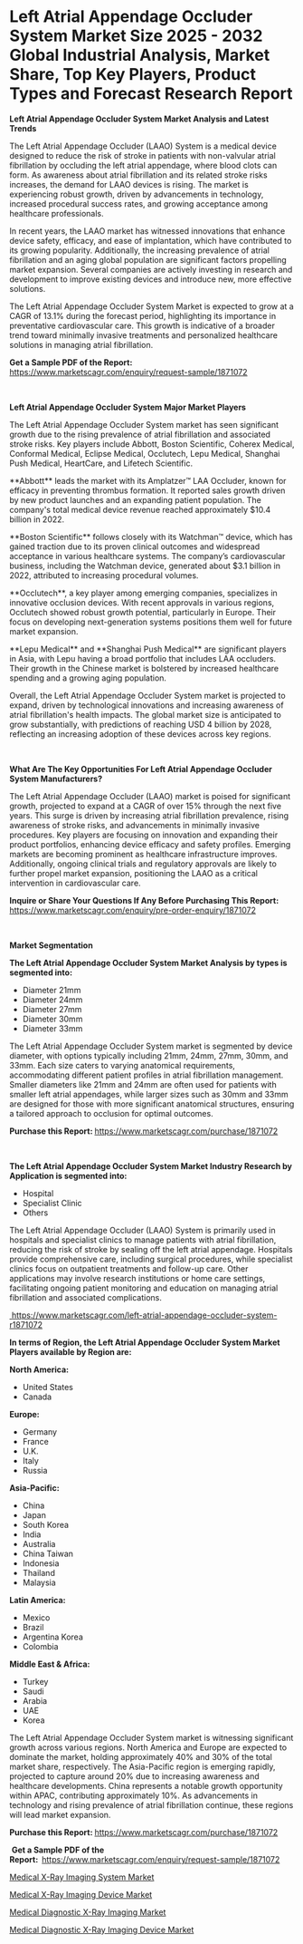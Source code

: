 <p><h1>Left Atrial Appendage Occluder System Market Size 2025 - 2032 Global Industrial Analysis, Market Share, Top Key Players, Product Types and Forecast Research Report</h1></p><p><strong>Left Atrial Appendage Occluder System Market Analysis and Latest Trends</strong></p>
<p><p>The Left Atrial Appendage Occluder (LAAO) System is a medical device designed to reduce the risk of stroke in patients with non-valvular atrial fibrillation by occluding the left atrial appendage, where blood clots can form. As awareness about atrial fibrillation and its related stroke risks increases, the demand for LAAO devices is rising. The market is experiencing robust growth, driven by advancements in technology, increased procedural success rates, and growing acceptance among healthcare professionals.</p><p>In recent years, the LAAO market has witnessed innovations that enhance device safety, efficacy, and ease of implantation, which have contributed to its growing popularity. Additionally, the increasing prevalence of atrial fibrillation and an aging global population are significant factors propelling market expansion. Several companies are actively investing in research and development to improve existing devices and introduce new, more effective solutions. </p><p>The Left Atrial Appendage Occluder System Market is expected to grow at a CAGR of 13.1% during the forecast period, highlighting its importance in preventative cardiovascular care. This growth is indicative of a broader trend toward minimally invasive treatments and personalized healthcare solutions in managing atrial fibrillation.</p></p>
<p><strong>Get a Sample PDF of the Report:&nbsp;</strong> <a href="https://www.marketscagr.com/enquiry/request-sample/1871072?utm_campaign=1869&utm_medium=2&utm_source=Github&utm_content=ia&utm_term=05032025&utm_id=left-atrial-appendage-occluder-system">https://www.marketscagr.com/enquiry/request-sample/1871072</a></p>
<p>&nbsp;</p>
<p><strong>Left Atrial Appendage Occluder System Major Market Players</strong></p>
<p><p>The Left Atrial Appendage Occluder System market has seen significant growth due to the rising prevalence of atrial fibrillation and associated stroke risks. Key players include Abbott, Boston Scientific, Coherex Medical, Conformal Medical, Eclipse Medical, Occlutech, Lepu Medical, Shanghai Push Medical, HeartCare, and Lifetech Scientific.</p><p>**Abbott** leads the market with its Amplatzer™ LAA Occluder, known for efficacy in preventing thrombus formation. It reported sales growth driven by new product launches and an expanding patient population. The company's total medical device revenue reached approximately $10.4 billion in 2022.</p><p>**Boston Scientific** follows closely with its Watchman™ device, which has gained traction due to its proven clinical outcomes and widespread acceptance in various healthcare systems. The company’s cardiovascular business, including the Watchman device, generated about $3.1 billion in 2022, attributed to increasing procedural volumes.</p><p>**Occlutech**, a key player among emerging companies, specializes in innovative occlusion devices. With recent approvals in various regions, Occlutech showed robust growth potential, particularly in Europe. Their focus on developing next-generation systems positions them well for future market expansion.</p><p>**Lepu Medical** and **Shanghai Push Medical** are significant players in Asia, with Lepu having a broad portfolio that includes LAA occluders. Their growth in the Chinese market is bolstered by increased healthcare spending and a growing aging population.</p><p>Overall, the Left Atrial Appendage Occluder System market is projected to expand, driven by technological innovations and increasing awareness of atrial fibrillation's health impacts. The global market size is anticipated to grow substantially, with predictions of reaching USD 4 billion by 2028, reflecting an increasing adoption of these devices across key regions.</p></p>
<p>&nbsp;</p>
<p><strong>What Are The Key Opportunities For Left Atrial Appendage Occluder System Manufacturers?</strong></p>
<p><p>The Left Atrial Appendage Occluder (LAAO) market is poised for significant growth, projected to expand at a CAGR of over 15% through the next five years. This surge is driven by increasing atrial fibrillation prevalence, rising awareness of stroke risks, and advancements in minimally invasive procedures. Key players are focusing on innovation and expanding their product portfolios, enhancing device efficacy and safety profiles. Emerging markets are becoming prominent as healthcare infrastructure improves. Additionally, ongoing clinical trials and regulatory approvals are likely to further propel market expansion, positioning the LAAO as a critical intervention in cardiovascular care.</p></p>
<p><strong>Inquire or Share Your Questions If Any Before Purchasing This Report:</strong> <a href="https://www.marketscagr.com/enquiry/pre-order-enquiry/1871072?utm_campaign=1869&utm_medium=2&utm_source=Github&utm_content=ia&utm_term=05032025&utm_id=left-atrial-appendage-occluder-system">https://www.marketscagr.com/enquiry/pre-order-enquiry/1871072</a></p>
<p>&nbsp;</p>
<p><strong>Market Segmentation</strong></p>
<p><strong>The Left Atrial Appendage Occluder System Market Analysis by types is segmented into:</strong></p>
<p><ul><li>Diameter 21mm</li><li>Diameter 24mm</li><li>Diameter 27mm</li><li>Diameter 30mm</li><li>Diameter 33mm</li></ul></p>
<p><p>The Left Atrial Appendage Occluder System market is segmented by device diameter, with options typically including 21mm, 24mm, 27mm, 30mm, and 33mm. Each size caters to varying anatomical requirements, accommodating different patient profiles in atrial fibrillation management. Smaller diameters like 21mm and 24mm are often used for patients with smaller left atrial appendages, while larger sizes such as 30mm and 33mm are designed for those with more significant anatomical structures, ensuring a tailored approach to occlusion for optimal outcomes.</p></p>
<p><strong>Purchase this Report:&nbsp;</strong><a href="https://www.marketscagr.com/purchase/1871072?utm_campaign=1869&utm_medium=2&utm_source=Github&utm_content=ia&utm_term=05032025&utm_id=left-atrial-appendage-occluder-system">https://www.marketscagr.com/purchase/1871072</a></p>
<p>&nbsp;</p>
<p><strong>The Left Atrial Appendage Occluder System Market Industry Research by Application is segmented into:</strong></p>
<p><ul><li>Hospital</li><li>Specialist Clinic</li><li>Others</li></ul></p>
<p><p>The Left Atrial Appendage Occluder (LAAO) System is primarily used in hospitals and specialist clinics to manage patients with atrial fibrillation, reducing the risk of stroke by sealing off the left atrial appendage. Hospitals provide comprehensive care, including surgical procedures, while specialist clinics focus on outpatient treatments and follow-up care. Other applications may involve research institutions or home care settings, facilitating ongoing patient monitoring and education on managing atrial fibrillation and associated complications.</p></p>
<p><a href="https://www.marketscagr.com/left-atrial-appendage-occluder-system-r1871072?utm_campaign=1869&utm_medium=2&utm_source=Github&utm_content=ia&utm_term=05032025&utm_id=left-atrial-appendage-occluder-system">&nbsp;https://www.marketscagr.com/left-atrial-appendage-occluder-system-r1871072</a></p>
<p><strong>In terms of Region, the Left Atrial Appendage Occluder System Market Players available by Region are:</strong></p>
<p>
    <p> <strong> North America: </strong>
        <ul>
            <li>United States</li>
            <li>Canada</li>
        </ul>
        </p> 
    <p> <strong> Europe: </strong>
        <ul>
            <li>Germany</li>
            <li>France</li>
            <li>U.K.</li>
            <li>Italy</li>
            <li>Russia</li>
        </ul>
        </p> 
    <p> <strong> Asia-Pacific: </strong>
        <ul>
            <li>China</li>
            <li>Japan</li>
            <li>South Korea</li>
            <li>India</li>
            <li>Australia</li>
            <li>China Taiwan</li>
            <li>Indonesia</li>
            <li>Thailand</li>
            <li>Malaysia</li>
        </ul>
        </p> 
    <p> <strong> Latin America: </strong>
        <ul>
            <li>Mexico</li>
            <li>Brazil</li>
            <li>Argentina Korea</li>
            <li>Colombia</li>
        </ul>
        </p> 
    <p> <strong> Middle East & Africa: </strong>
        <ul>
            <li>Turkey</li>
            <li>Saudi</li>
            <li>Arabia</li>
            <li>UAE</li>
            <li>Korea</li>
        </ul>
    </p>
    </p>
<p><p>The Left Atrial Appendage Occluder System market is witnessing significant growth across various regions. North America and Europe are expected to dominate the market, holding approximately 40% and 30% of the total market share, respectively. The Asia-Pacific region is emerging rapidly, projected to capture around 20% due to increasing awareness and healthcare developments. China represents a notable growth opportunity within APAC, contributing approximately 10%. As advancements in technology and rising prevalence of atrial fibrillation continue, these regions will lead market expansion.</p></p>
<p><strong>Purchase this Report: </strong><a href="https://www.marketscagr.com/purchase/1871072?utm_campaign=1869&utm_medium=2&utm_source=Github&utm_content=ia&utm_term=05032025&utm_id=left-atrial-appendage-occluder-system">https://www.marketscagr.com/purchase/1871072</a></p>
<p>&nbsp;<strong>Get a Sample PDF of the Report:&nbsp;&nbsp;</strong><a href="https://www.marketscagr.com/enquiry/request-sample/1871072?utm_campaign=1869&utm_medium=2&utm_source=Github&utm_content=ia&utm_term=05032025&utm_id=left-atrial-appendage-occluder-system">https://www.marketscagr.com/enquiry/request-sample/1871072</a></p>
<p><strong></strong></p>
<p><p><a href="https://github.com/provorikovar/Market-Research-Report-List-7/blob/main/medical-x-ray-imaging-system-market.md?utm_campaign=1869&utm_medium=2&utm_source=Github&utm_content=ia&utm_term=05032025&utm_id=left-atrial-appendage-occluder-system">Medical X-Ray Imaging System Market</a></p><p><a href="https://github.com/CliffMedina6/Market-Research-Report-List-7/blob/main/medical-x-ray-imaging-device-market.md?utm_campaign=1869&utm_medium=2&utm_source=Github&utm_content=ia&utm_term=05032025&utm_id=left-atrial-appendage-occluder-system">Medical X-Ray Imaging Device Market</a></p><p><a href="https://github.com/papnider/Market-Research-Report-List-1/blob/main/medical-diagnostic-x-ray-imaging-market.md?utm_campaign=1869&utm_medium=2&utm_source=Github&utm_content=ia&utm_term=05032025&utm_id=left-atrial-appendage-occluder-system">Medical Diagnostic X-Ray Imaging Market</a></p><p><a href="https://github.com/dagnewopus/Market-Research-Report-List-1/blob/main/medical-diagnostic-x-ray-imaging-device-market.md?utm_campaign=1869&utm_medium=2&utm_source=Github&utm_content=ia&utm_term=05032025&utm_id=left-atrial-appendage-occluder-system">Medical Diagnostic X-Ray Imaging Device Market</a></p></p>